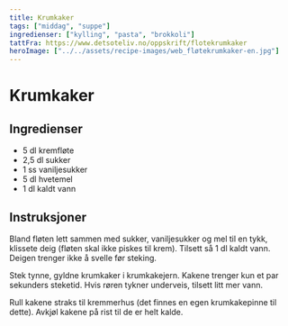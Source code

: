 ```yaml
---
title: Krumkaker
tags: ["middag", "suppe"]
ingredienser: ["kylling", "pasta", "brokkoli"]
tattFra: https://www.detsoteliv.no/oppskrift/flotekrumkaker
heroImage: ["../../assets/recipe-images/web_fløtekrumkaker-en.jpg"]
---
```


# Krumkaker

## Ingredienser

- 5 dl kremfløte
- 2,5 dl sukker
- 1 ss vaniljesukker
- 5 dl hvetemel
- 1 dl kaldt vann

## Instruksjoner

Bland fløten lett sammen med sukker, vaniljesukker og mel til en tykk, klissete deig (fløten skal ikke piskes til krem). Tilsett så 1 dl kaldt vann. Deigen trenger ikke å svelle før steking.

Stek tynne, gyldne krumkaker i krumkakejern. Kakene trenger kun et par sekunders steketid. Hvis røren tykner underveis, tilsett litt mer vann.

Rull kakene straks til kremmerhus (det finnes en egen krumkakepinne til dette). Avkjøl kakene på rist til de er helt kalde.
